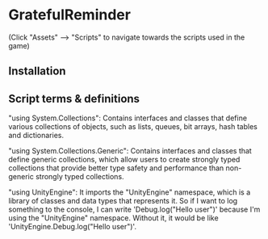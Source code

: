 # GratefulReminder

(Click "Assets" --> "Scripts" to navigate towards the scripts used in the game)

## Installation



## Script terms & definitions

"using System.Collections": Contains interfaces and classes that define various collections of objects, such as lists, queues, bit arrays, hash tables and dictionaries.

"using System.Collections.Generic": Contains interfaces and classes that define generic collections, which allow users to create strongly typed collections that provide better type safety and performance than non-generic strongly typed collections.

"using UnityEngine": It imports the "UnityEngine" namespace, which is a library of classes and data types that represents it. So if I want to log something to the console, I can write 'Debug.log("Hello user")' because I'm using the "UnityEngine" namespace. Without it, it would be like 'UnityEngine.Debug.log("Hello user")'.
